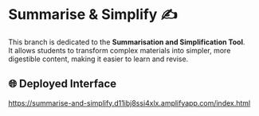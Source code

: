# Summarise & Simplify ✍️
This branch is dedicated to the **Summarisation and Simplification Tool**.  
It allows students to transform complex materials into simpler, more digestible content, making it easier to learn and revise.  

## 🌐 Deployed Interface
https://summarise-and-simplify.d11ibj8ssi4xlx.amplifyapp.com/index.html

